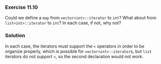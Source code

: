 ### Exercise 11.10

Could we define a `map` from `vector<int>::iterator` to `int`? What about from
`list<int>::iterator` to `int`? In each case, if not, why not?

### Solution

In each case, the iterators must support the `<` operators in order to be
organize properly, which is possible for `vector<int>::iterator`s, but `list`
iterators do not support `<`, so the second declaration would not work.
